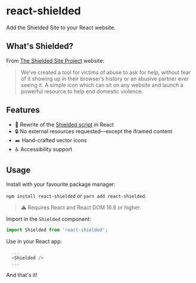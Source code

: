 # react-shielded

Add the Shielded Site to your React website.

## What's Shielded?

From [The Shielded Site Project](https://shielded.co.nz) website:

> We’ve created a tool for victims of abuse to ask for help, without fear of it showing up in their browser’s history or an abusive partner ever seeing it. A simple icon which can sit on any website and launch a powerful resource to help end domestic violence.

## Features

* :100: Rewrite of the [Shielded script](https://d3f5l8ze0o4j2m.cloudfront.net/m87/k33spt.js) in React
* :lock: No external resources requested—except the iframed content
* :black_nib: Hand-crafted vector icons
* :wheelchair: Accessibility support

## Usage

Install with your favourite package manager:

`npm install react-shielded` or `yarn add react-shielded`.

> :warning: Requires React and React DOM 16.8 or higher.

Import in the `Shielded` component:

```js
import Shielded from 'react-shielded';
```

Use in your React app:

```js
  ...
  <Shielded />
  ...
```

And that's it!
